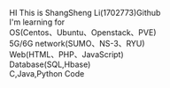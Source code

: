 HI This is ShangSheng Li(1702773)Github<br>
I'm learning for <br>
  OS(Centos、Ubuntu、Openstack、PVE)<br>
  5G/6G network(SUMO、NS-3、RYU)<br>
  Web(HTML、PHP、JavaScript)<br>
  Database(SQL,Hbase)<br>
  C,Java,Python Code<br>
<!---
1702773/1702773 is a ✨ special ✨ repository because its `README.md` (this file) appears on your GitHub profile.
You can click the Preview link to take a look at your changes.
--->
